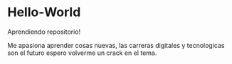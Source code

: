 # Hello-World

Aprendiendo repositorio!

Me apasiona aprender cosas nuevas, las carreras digitales y tecnologicas son el futuro espero volverme un crack en el tema. 
